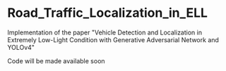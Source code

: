 # Road_Traffic_Localization_in_ELL
Implementation of the paper "Vehicle Detection and Localization in Extremely Low-Light Condition with Generative Adversarial Network and YOLOv4"

Code will be made available soon
